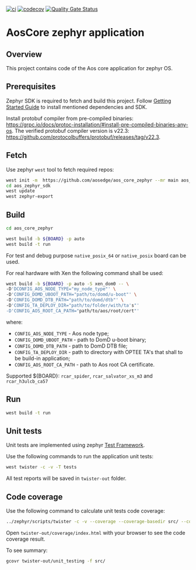 [![ci](https://github.com/aosedge/aos_core_zephyr/actions/workflows/build_test.yaml/badge.svg)](https://github.com/aosedge/aos_core_zephyr/actions/workflows/build_test.yaml)
[![codecov](https://codecov.io/gh/aosedge/aos_core_zephyr/branch/main/graph/badge.svg?token=ObQrD8aaAC)](https://codecov.io/gh/aosedge/aos_core_zephyr)
[![Quality Gate Status](https://sonarcloud.io/api/project_badges/measure?project=aosedge_aos_core_zephyr&metric=alert_status)](https://sonarcloud.io/summary/new_code?id=aosedge_aos_core_zephyr)

# AosCore zephyr application

## Overview

This project contains code of the Aos core application for zephyr OS.

## Prerequisites

Zephyr SDK is required to fetch and build this project. Follow
[Getting Started Guide](https://docs.zephyrproject.org/latest/getting_started/index.html) to install mentioned
dependencies and SDK.

Install protobuf compiler from pre-compiled binaries: <https://grpc.io/docs/protoc-installation/#install-pre-compiled-binaries-any-os>.
The verified protobuf compiler version is v22.3: <https://github.com/protocolbuffers/protobuf/releases/tag/v22.3>.

## Fetch

Use zephyr `west` tool to fetch required repos:

```sh
west init -m  https://github.com/aosedge/aos_core_zephyr --mr main aos_zephyr_sdk
cd aos_zephyr_sdk
west update
west zephyr-export
```

## Build

```sh
cd aos_core_zephyr

west build -b ${BOARD} -p auto
west build -t run
```

For test and debug purpose `native_posix_64` or `native_posix` board can be used.

For real hardware with Xen the following command shall be used:

```sh
west build -b ${BOARD} -p auto -S xen_dom0 -- \
-D'DCONFIG_AOS_NODE_TYPE="my_node_type"' \
-D'CONFIG_DOMD_UBOOT_PATH="path/to/domd/u-boot"' \
-D'CONFIG_DOMD_DTB_PATH="path/to/domd/dtb"' \
-D'CONFIG_TA_DEPLOY_DIR="path/to/folder/with/ta's"'
-D'CONFIG_AOS_ROOT_CA_PATH="path/to/aos/root/cert"'
```

where:

* `CONFIG_AOS_NODE_TYPE` - Aos node type;
* `CONFIG_DOMD_UBOOT_PATH` - path to DomD u-boot binary;
* `CONFIG_DOMD_DTB_PATH` - path to DomD DTB file;
* `CONFIG_TA_DEPLOY_DIR` - path to directory with OPTEE TA's that shall to be build-in application;
* `CONFIG_AOS_ROOT_CA_PATH` - path to Aos root CA certificate.

Supported ${BOARD}: `rcar_spider`, `rcar_salvator_xs_m3` and `rcar_h3ulcb_ca57`

## Run

```sh
west build -t run
```

## Unit tests

Unit tests are implemented using zephyr [Test Framework](https://docs.zephyrproject.org/latest/develop/test/ztest.html).

Use the following commands to run the application unit tests:

```sh
west twister -c -v -T tests
```

All test reports will be saved in `twister-out` folder.

## Code coverage

Use the following command to calculate unit tests code coverage:

```sh
../zephyr/scripts/twister -c -v --coverage --coverage-basedir src/ --coverage-tool gcovr -p unit_testing -T tests
```

Open `twister-out/coverage/index.html` with your browser to see the code coverage result.

To see summary:

```sh
gcovr twister-out/unit_testing -f src/
```
